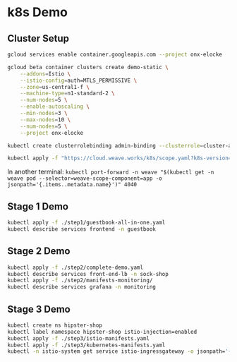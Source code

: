 # k8s Demo

## Cluster Setup

```sh
gcloud services enable container.googleapis.com --project onx-elocke

gcloud beta container clusters create demo-static \
    --addons=Istio \
    --istio-config=auth=MTLS_PERMISSIVE \
    --zone=us-central1-f \
    --machine-type=n1-standard-2 \
    --num-nodes=5 \
    --enable-autoscaling \
    --min-nodes=3 \
    --max-nodes=10 \
    --num-nodes=5 \
    --project onx-elocke

kubectl create clusterrolebinding admin-binding --clusterrole=cluster-admin --user=$(gcloud info --format="value(config.account)")

kubectl apply -f "https://cloud.weave.works/k8s/scope.yaml?k8s-version=$(kubectl version | base64 | tr -d '\n')"
```

In another terminal: `kubectl port-forward -n weave "$(kubectl get -n weave pod --selector=weave-scope-component=app -o jsonpath='{.items..metadata.name}')" 4040`

## Stage 1 Demo

```sh
kubectl apply -f ./step1/guestbook-all-in-one.yaml
kubectl describe services frontend -n guestbook
```

## Stage 2 Demo

```sh
kubectl apply -f ./step2/complete-demo.yaml
kubectl describe services front-end-lb -n sock-shop
kubectl apply -f ./step2/manifests-monitoring/
kubectl describe services grafana -n monitoring
```

## Stage 3 Demo

```sh
kubectl create ns hipster-shop
kubectl label namespace hipster-shop istio-injection=enabled
kubectl apply -f ./step3/istio-manifests.yaml
kubectl apply -f ./step3/kubernetes-manifests.yaml
kubectl -n istio-system get service istio-ingressgateway -o jsonpath='{.status.loadBalancer.ingress[0].ip}'
```
